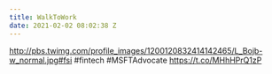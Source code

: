 ```yaml
---
title: WalkToWork
date: 2021-02-02 08:02:38 Z
---
```


 http://pbs.twimg.com/profile_images/1200120832414142465/L_Bojb-w_normal.jpg#fsi #fintech #MSFTAdvocate https://t.co/MHhHPrQ1zP